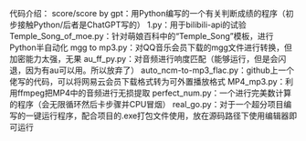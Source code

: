 代码介绍：
score/score by gpt：用Python编写的一个有关判断成绩的程序（初步接触Python/后者是ChatGPT写的）
1.py：用于bilibili-api的试验
Temple_Song_of_moe.py：针对萌娘百科中的“Temple_Song”模板，进行Python半自动化
mgg to mp3.py：对QQ音乐会员下载的mgg文件进行转换，但加密能力太强，无果
au_ff_py.py：对音频进行响度匹配（能够运行，但是会闪退，因为有au可以用。所以放弃了）
auto_ncm-to-mp3_flac.py：github上一个佬写的代码，可以将网易云会员下载格式转为可外置播放格式
MP4_mp3.py：利用ffmpeg把MP4中的音频进行无损提取
perfect_num.py：一个进行完美数计算的程序（会无限循环然后卡步骤并CPU冒烟）
real_go.py：对于一个超分项目编写的一键运行程序，配合项目的.exe打包文件使用，放在源码路径下使用编辑器即可运行
